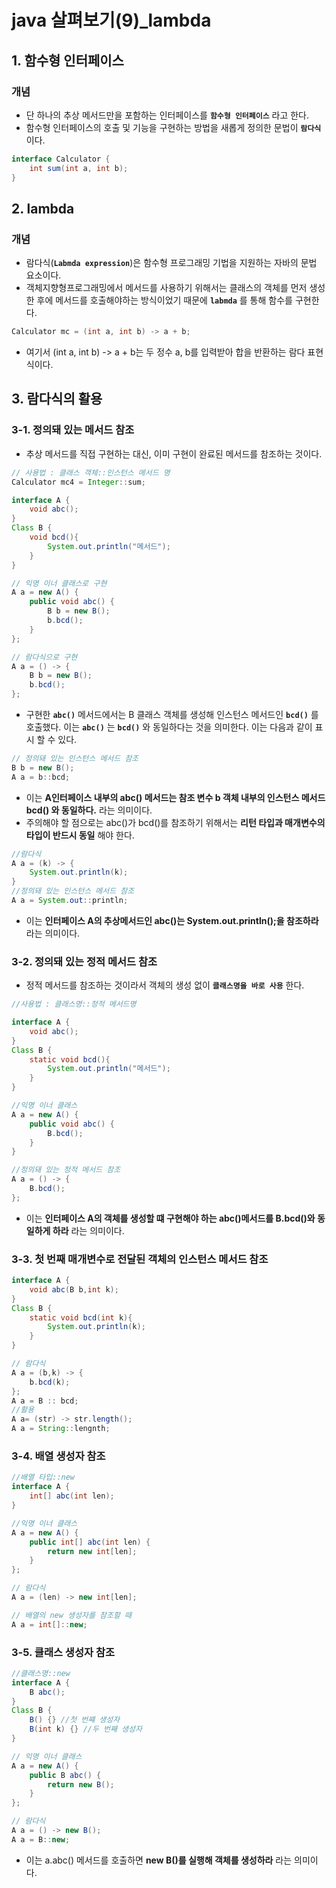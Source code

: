 # java 살펴보기(9)_lambda


## 1. 함수형 인터페이스
### 개념 
- 단 하나의 추상 메서드만을 포함하는 인터페이스를 **`함수형 인터페이스`** 라고 한다.
- 함수형 인터페이스의 호출 및 기능을 구현하는 방법을 새롭게 정의한 문법이 **`람다식`** 이다.
```java
interface Calculator {
    int sum(int a, int b);
}
```

## 2. lambda 
### 개념
- 람다식(**`Labmda expression`**)은 함수형 프로그래밍 기법을 지원하는 자바의 문법 요소이다.
- 객체지향형프로그래밍에서 메서드를 사용하기 위해서는 클래스의 객체를 먼저 생성한 후에 메서드를 호출해야하는 방식이었기 때문에 **`labmda`** 를 통해 함수를 구현한다.
```java
Calculator mc = (int a, int b) -> a + b;
```

- 여기서 (int a, int b) -> a + b는 두 정수 a, b를 입력받아 합을 반환하는 람다 표현식이다.


## 3. 람다식의 활용
### 3-1. 정의돼 있는 메서드 참조
- 추상 메서드를 직접 구현하는 대신, 이미 구현이 완료된 메서드를 참조하는 것이다.
```java
// 사용법 : 클래스 객체::인스턴스 메서드 명
Calculator mc4 = Integer::sum;
```
```java
interface A {
    void abc();
}
Class B {
    void bcd(){
        System.out.println("메서드");
    }
}
```
```java
// 익명 이너 클래스로 구현
A a = new A() {
    public void abc() {
        B b = new B();
        b.bcd();
    }
};
```
```java
// 람다식으로 구현
A a = () -> {
    B b = new B();
    b.bcd();
};
```
- 구현한 **`abc()`** 메서드에서는 B 클래스 객체를 생성해 인스턴스 메서드인 **`bcd()`** 를 호출했다. 이는 **`abc()`** 는 **`bcd()`** 와 동일하다는 것을 의미한다. 이는 다음과 같이 표시 할 수 있다.
```java
// 정의돼 있는 인스턴스 메서드 참조
B b = new B();
A a = b::bcd;
```
- 이는 **A인터페이스 내부의 abc()  메서드는 참조 변수 b 객체 내부의 인스턴스 메서드 bcd() 와 동일하다.** 라는 의미이다.
- 주의해야 할 점으로는 abc()가 bcd()를 참조하기 위해서는 **리턴 타입과 매개변수의 타입이 반드시 동일** 해야 한다.

```java
//람다식
A a = (k) -> {
    System.out.println(k);
}
//정의돼 있는 인스턴스 메서드 참조
A a = System.out::println;
```
- 이는 **인터페이스 A의 추상메서드인 abc()는 System.out.println();을 참조하라** 라는 의미이다.

### 3-2. 정의돼 있는 정적 메서드 참조
- 정적 메서드를 참조하는 것이라서 객체의 생성 없이 **`클래스명을 바로 사용`** 한다.
```java
//사용법 : 클래스명::정적 메서드명
```
```java
interface A {
    void abc();
}
Class B {
    static void bcd(){
        System.out.println("메서드");
    }
}
```
```java
//익명 이너 클래스
A a = new A() {
    public void abc() {
        B.bcd();
    }
}
```
```java
//정의돼 있는 정적 메서드 참조
A a = () -> {
    B.bcd();
};
```
- 이는 **인터페이스 A의 객체를 생성할 떄 구현해야 하는 abc()메서드를 B.bcd()와 동일하게 하라** 라는 의미이다.

### 3-3. 첫 번째 매개변수로 전달된 객체의 인스턴스 메서드 참조
```java
interface A {
    void abc(B b,int k);
}
Class B {
    static void bcd(int k){
        System.out.println(k);
    }
}

// 람다식
A a = (b,k) -> {
    b.bcd(k);
};
A a = B :: bcd;
//활용
A a= (str) -> str.length();
A a = String::lengnth;
```

### 3-4. 배열 생성자 참조
```java
//배열 타입::new
interface A {
    int[] abc(int len);
}
```
```java
//익명 이너 클래스
A a = new A() {
    public int[] abc(int len) {
        return new int[len];
    }
};
```
```java
// 람다식
A a = (len) -> new int[len];
```
```java
// 배열의 new 생성자를 참조할 때
A a = int[]::new;
```

### 3-5. 클래스 생성자 참조
```java
//클래스명::new
interface A {
    B abc();
}
Class B {
    B() {} //첫 번쨰 생성자
    B(int k) {} //두 번째 생성자
}
```
```java
// 익명 이너 클래스
A a = new A() {
    public B abc() {
        return new B();
    }
};
```
```java
// 람다식
A a = () -> new B();
A a = B::new;
```
- 이는 a.abc() 메서드를 호출하면 **new B()를 실행해 객체를 생성하라** 라는 의미이다.
```java
```